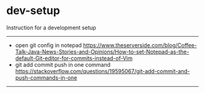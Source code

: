 # dev-setup
Instruction for a development setup

***
- open git config in notepad <https://www.theserverside.com/blog/Coffee-Talk-Java-News-Stories-and-Opinions/How-to-set-Notepad-as-the-default-Git-editor-for-commits-instead-of-Vim>
- git add commit push in one command <https://stackoverflow.com/questions/19595067/git-add-commit-and-push-commands-in-one>

***

